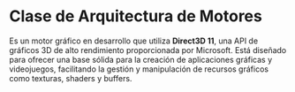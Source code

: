 # Clase de Arquitectura de Motores

Es un motor gráfico en desarrollo que utiliza **Direct3D 11**, una API de gráficos 3D de alto rendimiento proporcionada por Microsoft. Está diseñado para ofrecer una base sólida para la creación de aplicaciones gráficas y videojuegos, facilitando la gestión y manipulación de recursos gráficos como texturas, shaders y buffers.
